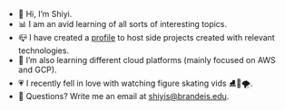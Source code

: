 - 🤍 Hi, I’m Shiyi.
- 📊 I am an avid learning of all sorts of interesting topics.
- 📪 I have created a [profile](https://github.com/shiyissss) to host side projects created with relevant technologies.
- 🌱 I’m also learning different cloud platforms (mainly focused on AWS and GCP).
- 💗 I recently fell in love with watching figure skating vids ⛸️💃🌪️.
- 💌 Questions? Write me an email at shiyis@brandeis.edu.

<!---
shiyis/shiyis is a ✨ special ✨ repository because its `README.md` (this file) appears on your GitHub profile.
You can click the Preview link to take a look at your changes.
--->

